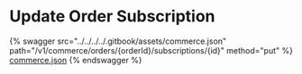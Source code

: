 # Update Order Subscription

{% swagger src="../../../../.gitbook/assets/commerce.json" path="/v1/commerce/orders/{orderId}/subscriptions/{id}" method="put" %}
[commerce.json](../../../../.gitbook/assets/commerce.json)
{% endswagger %}
